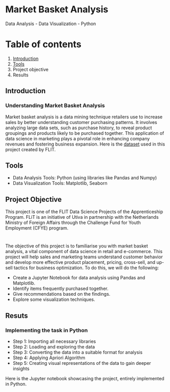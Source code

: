 # Market Basket Analysis
Data Analysis - Data Visualization - Python

# Table of contents
1. [Introduction](#introduction)
2. [Tools](#tools)
3. Project objective
4. Results

## Introduction <a name="introduction"></a>
### Understanding Market Basket Analysis
Market basket analysis is a data mining technique retailers use to increase sales by better understanding customer purchasing patterns. It involves analyzing large data sets, such as purchase history, to reveal product groupings and products likely to be purchased together. This application of data science in marketing plays a pivotal role in enhancing company revenues and fostering business expansion. Here is the [dataset](https://github.com/TheDamiofLagos/FLiT-Data-Science-Mentorship-Projects/blob/main/Project%201%20-%20Market%20Basket%20Analysis/Market%20Basket%20Analysis%20-%20Groceries_dataset.csv) used in this project created by FLIT.

## Tools <a name="tools"></a>
* Data Analysis Tools: Python (using libraries like Pandas and Numpy)
* Data Visualization Tools: Matplotlib, Seaborn
 
## Project Objective
This project is one of the FLIT Data Science Projects of the Apprenticeship Program. FLiT is an initiative of Utiva in partnership with the Netherlands Ministry of Foreign Affairs through the Challenge Fund for Youth Employment (CFYE) program.
#
The objective of this project is to familiarise you with market basket analysis, a vital component of data science in retail and e-commerce.
This project will help sales and marketing teams understand customer behavior and develop more effective product placement, pricing, cross-sell, and up-sell tactics for business optimization. To do this, we will do the following:
* Create a Jupyter Notebook for data analysis using Pandas and Matplotlib.
* Identify items frequently purchased together.
* Give recommendations based on the findings.
* Explore some visualization techniques.
  
## Resuts
### Implementing the task in Python
- Step 1: Importing all necessary libraries
- Step 2: Loading and exploring the data
- Step 3: Converting the data into a suitable format for analysis
- Step 4: Applying Apriori Algorithm
- Step 5: Creating visual representations of the data to gain deeper insights

Here is the Jupyter notebook showcasing the project, entirely implemented in Python.







